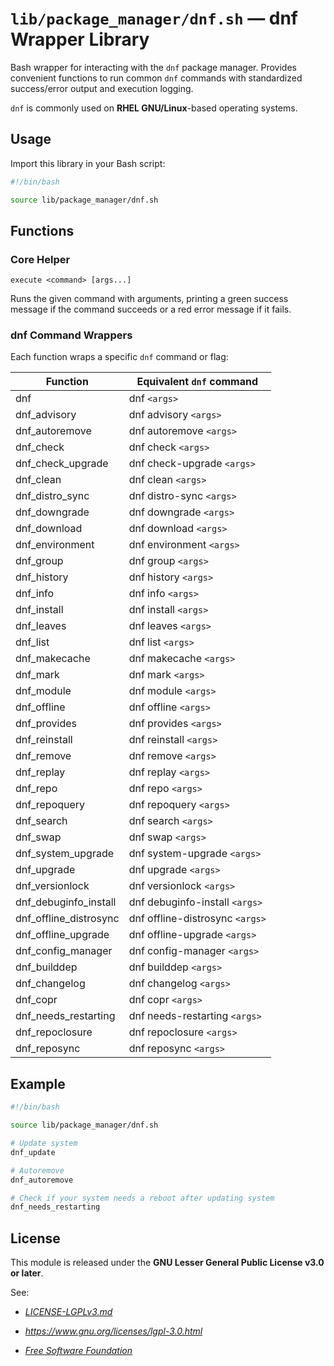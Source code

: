 # `lib/package_manager/dnf.sh` — dnf Wrapper Library

Bash wrapper for interacting with the `dnf` package manager. Provides convenient functions to run common `dnf` commands with standardized success/error output and execution logging.

`dnf` is commonly used on **RHEL GNU/Linux**-based operating systems.

## Usage

Import this library in your Bash script:

```bash
#!/bin/bash

source lib/package_manager/dnf.sh
```

## Functions

### Core Helper

`execute <command> [args...]`

Runs the given command with arguments, printing a green success message if the command succeeds or a red error message if it fails.

### dnf Command Wrappers

Each function wraps a specific `dnf` command or flag:

| **Function**           | **Equivalent `dnf` command**    |
|------------------------|---------------------------------|
| dnf                    | dnf `<args>`                    |
| dnf_advisory           | dnf advisory `<args>`           |
| dnf_autoremove         | dnf autoremove `<args>`         |
| dnf_check              | dnf check `<args>`              |
| dnf_check_upgrade      | dnf check-upgrade `<args>`      |
| dnf_clean              | dnf clean `<args>`              |
| dnf_distro_sync        | dnf distro-sync `<args>`        |
| dnf_downgrade          | dnf downgrade `<args>`          |
| dnf_download           | dnf download `<args>`           |
| dnf_environment        | dnf environment `<args>`        |
| dnf_group              | dnf group `<args>`              |
| dnf_history            | dnf history `<args>`            |
| dnf_info               | dnf info `<args>`               |
| dnf_install            | dnf install `<args>`            |
| dnf_leaves             | dnf leaves `<args>`             |
| dnf_list               | dnf list `<args>`               |
| dnf_makecache          | dnf makecache `<args>`          |
| dnf_mark               | dnf mark `<args>`               |
| dnf_module             | dnf module `<args>`             |
| dnf_offline            | dnf offline `<args>`            |
| dnf_provides           | dnf provides `<args>`           |
| dnf_reinstall          | dnf reinstall `<args>`          |
| dnf_remove             | dnf remove `<args>`             |
| dnf_replay             | dnf replay `<args>`             |
| dnf_repo               | dnf repo `<args>`               |
| dnf_repoquery          | dnf repoquery `<args>`          |
| dnf_search             | dnf search `<args>`             |
| dnf_swap               | dnf swap `<args>`               |
| dnf_system_upgrade     | dnf system-upgrade `<args>`     |
| dnf_upgrade            | dnf upgrade `<args>`            |
| dnf_versionlock        | dnf versionlock `<args>`        |
| dnf_debuginfo_install  | dnf debuginfo-install `<args>`  |
| dnf_offline_distrosync | dnf offline-distrosync `<args>` |
| dnf_offline_upgrade    | dnf offline-upgrade `<args>`    |
| dnf_config_manager     | dnf config-manager `<args>`     |
| dnf_builddep           | dnf builddep `<args>`           |
| dnf_changelog          | dnf changelog `<args>`          |
| dnf_copr               | dnf copr `<args>`               |
| dnf_needs_restarting   | dnf needs-restarting `<args>`   |
| dnf_repoclosure        | dnf repoclosure `<args>`        |
| dnf_reposync           | dnf reposync `<args>`           |

## Example

```bash
#!/bin/bash

source lib/package_manager/dnf.sh

# Update system
dnf_update

# Autoremove
dnf_autoremove

# Check if your system needs a reboot after updating system
dnf_needs_restarting
```

## License

This module is released under the **GNU Lesser General Public License v3.0 or later**.

See:

- [_LICENSE-LGPLv3.md_](https://github.com/Archetypum/tum-bash/blob/master/LICENSE-LGPLv3.md)

- _https://www.gnu.org/licenses/lgpl-3.0.html_

- [_Free Software Foundation_](https://www.fsf.org/)
